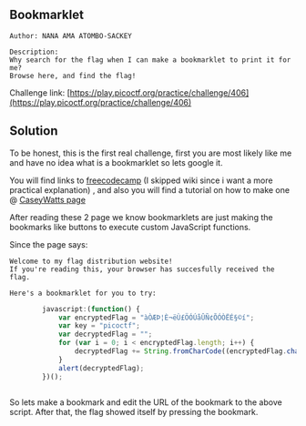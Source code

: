 ## Bookmarklet
```
Author: NANA AMA ATOMBO-SACKEY

Description:
Why search for the flag when I can make a bookmarklet to print it for me?
Browse here, and find the flag!

```
Challenge link: [https://play.picoctf.org/practice/challenge/406](https://play.picoctf.org/practice/challenge/406)

## Solution

To be honest, this is the first real challenge, first you are most likely like me and have no idea what is a bookmarklet so lets google it.

You will find links to [freecodecamp](https://www.freecodecamp.org/news/what-are-bookmarklets/) (I skipped wiki since i want a more practical explanation)
, and also you will find a tutorial on how to make one @ [CaseyWatts page](https://gist.github.com/caseywatts/c0cec1f89ccdb8b469b1)

After reading these 2 page we know bookmarklets are just making the bookmarks like buttons to execute custom JavaScript functions.

Since the page says:
```
Welcome to my flag distribution website!
If you're reading this, your browser has succesfully received the flag.

Here's a bookmarklet for you to try:
```

```javascript
        javascript:(function() {
            var encryptedFlag = "àÒÆÞ¦È¬ëÙ£ÖÓÚåÛÑ¢ÕÓÒËÉ§©í";
            var key = "picoctf";
            var decryptedFlag = "";
            for (var i = 0; i < encryptedFlag.length; i++) {
                decryptedFlag += String.fromCharCode((encryptedFlag.charCodeAt(i) - key.charCodeAt(i % key.length) + 256) % 256);
            }
            alert(decryptedFlag);
        })();
    
```
So lets make a bookmark and edit the URL of the bookmark to the above script. After that, the flag showed itself by pressing the bookmark.
